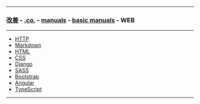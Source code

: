 
---

### [改善](https://github.com/ttltrk/0C/blob/master/README.MD) - [.co.](https://github.com/ttltrk/PRG/blob/master/CODING.MD) - [manuals](https://github.com/ttltrk/PRG/blob/master/MAN.MD) - [basic manuals](https://github.com/ttltrk/PRG/blob/master/MANUALS.MD) - WEB

---

* [HTTP](https://github.com/ttltrk/WEB/blob/master/HTTP/BHM/BHM.MD)
* [Markdown](https://github.com/ttltrk/ELSE/blob/master/MD/BMDM.MD)
* [HTML](https://github.com/ttltrk/WEB/blob/master/BHM/BHM.MD)
* [CSS](https://github.com/ttltrk/WEB/blob/master/CSS/DOC/BCSSM/BCSSM.MD)
* [Django](https://github.com/ttltrk/PRG/blob/master/DJANGO/DOC/BDJM/BDJM.MD)
* [SASS]()
* [Bootstrap](https://github.com/ttltrk/WEB/blob/master/BS/DOC/BBM/BBM.MD)
* [Angular]()
* [TypeScript]()

---
